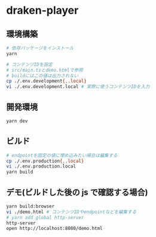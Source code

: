 # draken-player

## 環境構築

```sh
# 依存パッケージをインストール
yarn

# コンテンツIDを設定
# src/main.tsとdemo.htmlで参照
# buildにはこの値は出力されない
cp ./.env.development{,.local}
vi ./.env.development.local # 実際に使うコンテンツIDを入力
```

## 開発環境

```sh
yarn dev
```

## ビルド

```sh
# endpointを固定の値に埋め込みたい場合は編集する
cp ./.env.production{,.local}
vi ./.env.production.local
yarn build
```

## デモ(ビルドした後の js で確認する場合)

```sh
yarn build:browser
vi ./demo.html # コンテンツIDやendpointなどを編集する
# yarn add global http-server
http-server
open http://localhost:8080/demo.html
```
